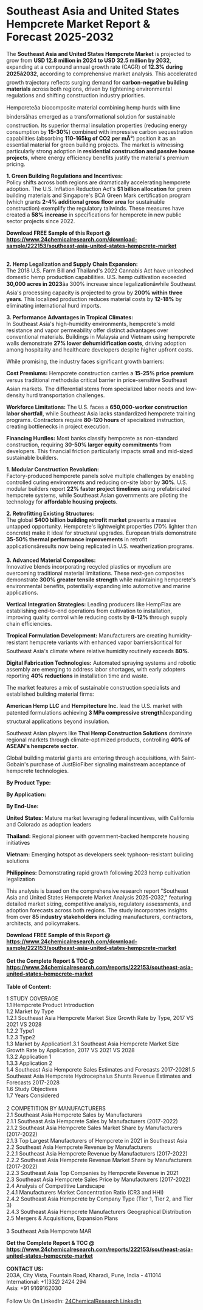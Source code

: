 <h1>Southeast Asia and United States Hempcrete Market Report &amp; Forecast 2025-2032</h1><p>The <strong>Southeast Asia and United States Hempcrete Market</strong> is projected to grow from <strong>USD 12.8 million in 2024 to USD 32.5 million by 2032</strong>, expanding at a compound annual growth rate (CAGR) of <strong>12.3% during 2025â2032</strong>, according to comprehensive market analysis. This accelerated growth trajectory reflects surging demand for <strong>carbon-negative building materials</strong> across both regions, driven by tightening environmental regulations and shifting construction industry priorities.</p><p>Hempcreteâa biocomposite material combining hemp hurds with lime bindersâhas emerged as a transformational solution for sustainable construction. Its superior thermal insulation properties (reducing energy consumption by <strong>15-30%</strong>) combined with impressive carbon sequestration capabilities (absorbing <strong>110-165kg of CO2 per mÂ³</strong>) position it as an essential material for green building projects. The market is witnessing particularly strong adoption in <strong>residential construction and passive house projects</strong>, where energy efficiency benefits justify the material's premium pricing.</p><p><strong>1. Green Building Regulations and Incentives:</strong><br>
Policy shifts across both regions are dramatically accelerating hempcrete adoption. The U.S. Inflation Reduction Act's <strong>$1 billion allocation</strong> for green building materials and Singapore's BCA Green Mark certification program (which grants <strong>2-4% additional gross floor area</strong> for sustainable construction) exemplify the regulatory tailwinds. These measures have created a <strong>58% increase</strong> in specifications for hempcrete in new public sector projects since 2022.</p><div><b>Download FREE Sample of this Report @ 
            <a href="https://www.24chemicalresearch.com/download-sample/222153/southeast-asia-united-states-hempcrete-market">
            https://www.24chemicalresearch.com/download-sample/222153/southeast-asia-united-states-hempcrete-market</a></b></div><br><p><strong>2. Hemp Legalization and Supply Chain Expansion:</strong><br>
The 2018 U.S. Farm Bill and Thailand's 2022 Cannabis Act have unleashed domestic hemp production capabilities. U.S. hemp cultivation exceeded <strong>30,000 acres in 2023</strong>âa 300% increase since legalizationâwhile Southeast Asia's processing capacity is projected to grow by <strong>200% within three years</strong>. This localized production reduces material costs by <strong>12-18%</strong> by eliminating international hurd imports.</p><p><strong>3. Performance Advantages in Tropical Climates:</strong><br>
In Southeast Asia's high-humidity environments, hempcrete's mold resistance and vapor permeability offer distinct advantages over conventional materials. Buildings in Malaysia and Vietnam using hempcrete walls demonstrate <strong>27% lower dehumidification costs</strong>, driving adoption among hospitality and healthcare developers despite higher upfront costs.</p><p>While promising, the industry faces significant growth barriers:</p><p><strong>Cost Premiums:</strong> Hempcrete construction carries a <strong>15-25% price premium</strong> versus traditional methodsâa critical barrier in price-sensitive Southeast Asian markets. The differential stems from specialized labor needs and low-density hurd transportation challenges.</p><p><strong>Workforce Limitations:</strong> The U.S. faces a <strong>650,000-worker construction labor shortfall</strong>, while Southeast Asia lacks standardized hempcrete training programs. Contractors require <strong>80-120 hours</strong> of specialized instruction, creating bottlenecks in project execution.</p><p><strong>Financing Hurdles:</strong> Most banks classify hempcrete as non-standard construction, requiring <strong>30-50% larger equity commitments</strong> from developers. This financial friction particularly impacts small and mid-sized sustainable builders.</p><p><strong>1. Modular Construction Revolution:</strong><br>
Factory-produced hempcrete panels solve multiple challenges by enabling controlled curing environments and reducing on-site labor by <strong>30%</strong>. U.S. modular builders report <strong>22% faster project timelines</strong> using prefabricated hempcrete systems, while Southeast Asian governments are piloting the technology for <strong>affordable housing projects</strong>.</p><p><strong>2. Retrofitting Existing Structures:</strong><br>
The global <strong>$400 billion building retrofit market</strong> presents a massive untapped opportunity. Hempcrete's lightweight properties (70% lighter than concrete) make it ideal for structural upgrades. European trials demonstrate <strong>35-50% thermal performance improvements</strong> in retrofit applicationsâresults now being replicated in U.S. weatherization programs.</p><p><strong>3. Advanced Material Composites:</strong><br>
Innovative blends incorporating recycled plastics or mycelium are overcoming traditional material limitations. These next-gen composites demonstrate <strong>300% greater tensile strength</strong> while maintaining hempcrete's environmental benefits, potentially expanding into automotive and marine applications.</p><p><strong>Vertical Integration Strategies:</strong> Leading producers like HempFlax are establishing end-to-end operations from cultivation to installation, improving quality control while reducing costs by <strong>8-12%</strong> through supply chain efficiencies.</p><p><strong>Tropical Formulation Development:</strong> Manufacturers are creating humidity-resistant hempcrete variants with enhanced vapor barriersâcritical for Southeast Asia's climate where relative humidity routinely exceeds <strong>80%</strong>.</p><p><strong>Digital Fabrication Technologies:</strong> Automated spraying systems and robotic assembly are emerging to address labor shortages, with early adopters reporting <strong>40% reductions</strong> in installation time and waste.</p><p>The market features a mix of sustainable construction specialists and established building material firms:</p><p><strong>American Hemp LLC</strong> and <strong>Hempitecture Inc.</strong> lead the U.S. market with patented formulations achieving <strong>3 MPa compressive strength</strong>âexpanding structural applications beyond insulation.</p><p>Southeast Asian players like <strong>Thai Hemp Construction Solutions</strong> dominate regional markets through climate-optimized products, controlling <strong>40% of ASEAN's hempcrete sector</strong>.</p><p>Global building material giants are entering through acquisitions, with Saint-Gobain's purchase of JustBioFiber signaling mainstream acceptance of hempcrete technologies.</p><p><strong>By Product Type:</strong></p><p><strong>By Application:</strong></p><p><strong>By End-Use:</strong></p><p><strong>United States:</strong> Mature market leveraging federal incentives, with California and Colorado as adoption leaders</p><p><strong>Thailand:</strong> Regional pioneer with government-backed hempcrete housing initiatives</p><p><strong>Vietnam:</strong> Emerging hotspot as developers seek typhoon-resistant building solutions</p><p><strong>Philippines:</strong> Demonstrating rapid growth following 2023 hemp cultivation legalization</p><p>This analysis is based on the comprehensive research report "Southeast Asia and United States Hempcrete Market Analysis 2025-2032," featuring detailed market sizing, competitive analysis, regulatory assessments, and adoption forecasts across both regions. The study incorporates insights from over <strong>85 industry stakeholders</strong> including manufacturers, contractors, architects, and policymakers.</p><div><b>Download FREE Sample of this Report @ 
            <a href="https://www.24chemicalresearch.com/download-sample/222153/southeast-asia-united-states-hempcrete-market">
            https://www.24chemicalresearch.com/download-sample/222153/southeast-asia-united-states-hempcrete-market</a></b></div><br><div><b>Get the Complete Report & TOC @ 
            <a href="https://www.24chemicalresearch.com/reports/222153/southeast-asia-united-states-hempcrete-market">
            https://www.24chemicalresearch.com/reports/222153/southeast-asia-united-states-hempcrete-market</a></b></div><br>
            <b>Table of Content:</b><p>1 STUDY COVERAGE<br />
1.1 Hempcrete Product Introduction<br />
1.2 Market by Type<br />
1.2.1 Southeast Asia Hempcrete Market Size Growth Rate by Type, 2017 VS 2021 VS 2028<br />
1.2.2 Type1<br />
1.2.3 Type2<br />
1.3 Market by Application1.3.1 Southeast Asia Hempcrete  Market Size Growth Rate by Application, 2017 VS 2021 VS 2028<br />
1.3.2 Application 1<br />
1.3.3 Application 2<br />
1.4 Southeast Asia Hempcrete  Sales Estimates and Forecasts 2017-20281.5 Southeast Asia Hempcrete Hydrocephalus Shunts Revenue Estimates and Forecasts 2017-2028<br />
1.6 Study Objectives<br />
1.7 Years Considered<br />
<br />
2 COMPETITION BY MANUFACTURERS<br />
2.1 Southeast Asia Hempcrete Sales by Manufacturers<br />
2.1.1 Southeast Asia Hempcrete Sales by Manufacturers (2017-2022)<br />
2.1.2 Southeast Asia Hempcrete Sales Market Share by Manufacturers (2017-2022)<br />
2.1.3 Top Largest Manufacturers of  Hempcrete in 2021 in Southeast Asia<br />
2.2 Southeast Asia Hempcrete Revenue by Manufacturers<br />
2.2.1 Southeast Asia Hempcrete Revenue by Manufacturers (2017-2022)<br />
2.2.2 Southeast Asia Hempcrete Revenue Market Share by Manufacturers (2017-2022)<br />
2.2.3 Southeast Asia Top Companies by Hempcrete Revenue in 2021<br />
2.3 Southeast Asia Hempcrete Sales Price by Manufacturers (2017-2022)<br />
2.4 Analysis of Competitive Landscape<br />
2.4.1 Manufacturers Market Concentration Ratio (CR3 and HHI)<br />
2.4.2 Southeast Asia Hempcrete by Company Type (Tier 1, Tier 2, and Tier 3)<br />
2.4.3 Southeast Asia Hempcrete Manufacturers Geographical Distribution<br />
2.5 Mergers & Acquisitions, Expansion Plans<br />
<br />
3 Southeast Asia Hempcrete MAR</p><div><b>Get the Complete Report & TOC @ 
            <a href="https://www.24chemicalresearch.com/reports/222153/southeast-asia-united-states-hempcrete-market">
            https://www.24chemicalresearch.com/reports/222153/southeast-asia-united-states-hempcrete-market</a></b></div><br><b>CONTACT US:</b><br>
            203A, City Vista, Fountain Road, Kharadi, Pune, India - 411014<br>
            International: +1(332) 2424 294<br>
            Asia: +91 9169162030 <br><br>
            Follow Us On LinkedIn: <a href="https://www.linkedin.com/company/24chemicalresearch/">24ChemicalResearch LinkedIn</a>